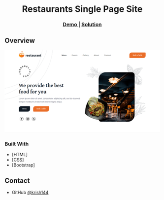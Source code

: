 <!-- Please update value in the {}  -->

<h1 align="center">Restaurants Single Page Site</h1>



<div align="center">
  <h3>
    <a href="https://restaurant-landing-page-0sd.netlify.app/">
      Demo
    </a>
    <span> | </span>
    <a href="https://github.com/krish144/Tenzies-Game-Using-React-Js-">
      Solution
    </a>
  </h3>
</div>

<!-- TABLE OF CONTENTS -->

## Overview

![screenshot](https://github.com/krish144/RestaurantLandingPage/blob/main/assets/img/Restaurant-website-Landing-Page-Design-05-27-2025_05_30_AM.png)


### Built With

<!-- This section should list any major frameworks that you built your project using. Here are a few examples.-->

- [HTML]
- [CSS]
- [Bootstrap]



## Contact

- GitHub [@krish144](https://github.com/krish144)
